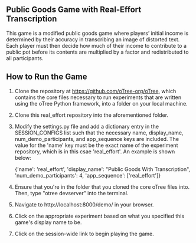 ## Public Goods Game with Real-Effort Transcription
This game is a modified public goods game where players’ initial income is determined by their accuracy in transcribing an image of distorted text. Each player must then decide how much of their income to contribute to a public pot before its contents are multiplied by a factor and redistributed to all participants.

## How to Run the Game 
1. Clone the repository at https://github.com/oTree-org/oTree, which contains the core files necessary to run experiments that are written using the oTree Python framework, into a folder on your local machine.
2. Clone this real_effort repository into the aforementioned folder.
3. Modify the settings.py file and add a dictionary entry in the SESSION_CONFIGS list such that the necessary name, display_name, num_demo_participants, and app_sequence keys are included. The value for the 'name' key must be the exact name of the experiment repository, which is in this csae 'real_effort'. An example is shown below:
   
   {'name': 'real_effort', 'display_name': "Public Goods With Transcription", 'num_demo_participants': 4, 'app_sequence': ['real_effort']}
4. Ensure that you're in the folder that you cloned the core oTree files into. Then, type "otree devserver" into the terminal.
5. Navigate to http://localhost:8000/demo/ in your browser.
6. Click on the appropriate experiment based on what you specified this game's display name to be.
7. Click on the session-wide link to begin playing the game.
